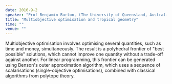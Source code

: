 ```yaml
---
date: 2016-9-2
speaker: "Prof Benjamin Burton, (The University of Queensland, Australia)"
title: "Multiobjective optimisation and tropical geometry"
time: ""
venue: ""
---
```

Multiobjective optimisation involves optimising several quantities, such
as time and money,
simultaneously.  The result is a polyhedral frontier of "best possible"
solutions, which cannot
improve one quantity without a trade-off against another.  For linear
programming, this
frontier can be generated using Benson's outer approximation algorithm,
which uses a
sequence of scalarisations (single-objective optimisations), combined with
classical
algorithms from polytope theory.
